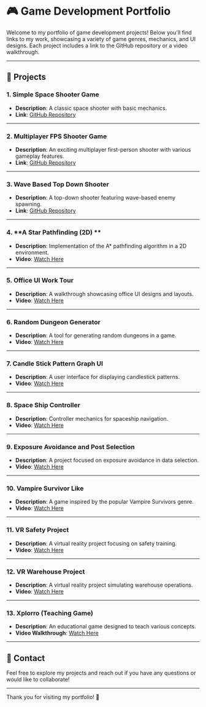 # 🎮 Game Development Portfolio

Welcome to my portfolio of game development projects! Below you'll find links to my work, showcasing a variety of game genres, mechanics, and UI designs. Each project includes a link to the GitHub repository or a video walkthrough. 

---

## 🚀 Projects

### 1. **Simple Space Shooter Game**
- **Description**: A classic space shooter with basic mechanics.
- **Link**: [GitHub Repository](https://github.com/sakshams21/Space_Retro_Shooter)

---

### 2. **Multiplayer FPS Shooter Game**
- **Description**: An exciting multiplayer first-person shooter with various gameplay features.
- **Link**: [GitHub Repository](https://github.com/sakshams21/MULTIPLAYER-FPS)

---

### 3. **Wave Based Top Down Shooter**
- **Description**: A top-down shooter featuring wave-based enemy spawning.
- **Link**: [GitHub Repository](https://github.com/sakshams21/TopDownShooter)

---

### 4. **A Star Pathfinding (2D) **
- **Description**: Implementation of the A* pathfinding algorithm in a 2D environment.
- **Video**: [Watch Here](https://drive.google.com/file/d/1gHWWd10wUos5IrJV8TTxVJ73iycMzXQ_/view?usp=sharing)

---

### 5. **Office UI Work Tour**
- **Description**: A walkthrough showcasing office UI designs and layouts.
- **Video**: [Watch Here](https://drive.google.com/file/d/1YHG7rRiYrJXlelfpYP5IOiHG68XQcL1O/view?usp=sharing)

---

### 6. **Random Dungeon Generator**
- **Description**: A tool for generating random dungeons in a game.
- **Video**: [Watch Here](https://drive.google.com/file/d/17GM4Q7G2wBbNKqvn1ff_Qw7dmOWEJgNj/view?usp=sharing)

---

### 7. **Candle Stick Pattern Graph UI**
- **Description**: A user interface for displaying candlestick patterns.
- **Video**: [Watch Here](https://drive.google.com/file/d/1fIKHkjWKdFJbjpE8ZLpg-CpjkuwHXCge/view?usp=sharing)

---

### 8. **Space Ship Controller**
- **Description**: Controller mechanics for spaceship navigation.
- **Video**: [Watch Here](https://drive.google.com/file/d/1DSQjKGS6ZrS4ekoG3y4sgX7sBQOzw6Ff/view?usp=sharing)

---

### 9. **Exposure Avoidance and Post Selection**
- **Description**: A project focused on exposure avoidance in data selection.
- **Video**: [Watch Here](https://drive.google.com/file/d/1AUM4HTqThZ6R8yzRLbx_jotYvX6fHBjD/view?usp=sharing)

---

### 10. **Vampire Survivor Like**
- **Description**: A game inspired by the popular Vampire Survivors genre.
- **Video**: [Watch Here](https://drive.google.com/file/d/1jGG9KSrHPPuYRFHmu8mDBUdmr1L5vIwx/view?usp=sharing)

---

### 11. **VR Safety Project**
- **Description**: A virtual reality project focusing on safety training.
- **Video**: [Watch Here](https://drive.google.com/file/d/19yxT4vjpEBKljw15fInyePqKr72WXlAb/view?usp=sharing)

---

### 12. **VR Warehouse Project**
- **Description**: A virtual reality project simulating warehouse operations.
- **Video**: [Watch Here](https://drive.google.com/file/d/1RWVTkUUglSsqWq_uIgY90MGj-o1pOvtm/view?usp=sharing)

---

### 13. **Xplorro (Teaching Game)**
- **Description**: An educational game designed to teach various concepts.
- **Video Walkthrough**: [Watch Here](https://drive.google.com/file/d/1wZ6s1kE_JkOIEkRu-c75HeK3H15V9A4o/view?usp=sharing)

---

## 💬 Contact

Feel free to explore my projects and reach out if you have any questions or would like to collaborate!

---

Thank you for visiting my portfolio! 🌟
